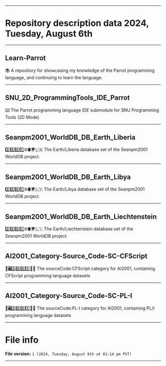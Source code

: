 
***

# Repository description data 2024, Tuesday, August 6th

---

## Learn-Parrot

📚️ A repository for showcasing my knowledge of the Parrot programming language, and continuing to learn the language. 

---

## SNU_2D_ProgrammingTools_IDE_Parrot

⌨️ The Parrot programming language IDE submodule for SNU Programming Tools (2D Mode)

---

## Seanpm2001_WorldDB_DB_Earth_Liberia

2️⃣️0️⃣️0️⃣️1️⃣️🌐️🛢️🌍️🇱🇷️ The Earth/Liberia database set of the Seanpm2001 WorldDB project.

---

## Seanpm2001_WorldDB_DB_Earth_Libya

2️⃣️0️⃣️0️⃣️1️⃣️🌐️🛢️🌍️🇱🇾️ The Earth/Libya database set of the Seanpm2001 WorldDB project.

---

## Seanpm2001_WorldDB_DB_Earth_Liechtenstein

2️⃣️0️⃣️0️⃣️1️⃣️🌐️🛢️🌍️🇱🇮️ The Earth/Liechtenstein database set of the Seanpm2001 WorldDB project.

---

## AI2001_Category-Source_Code-SC-CFScript

🧠️🖥️2️⃣️0️⃣️0️⃣️1️⃣️💾️📜️ The sourceCode:CFScript category for AI2001, containing CFScript programming language datasets 

---

## AI2001_Category-Source_Code-SC-PL-I

🧠️🖥️2️⃣️0️⃣️0️⃣️1️⃣️💾️📜️ The sourceCode:PL-I category for AI2001, containing PL/I programming language datasets 

***

# File info

**File version:** `1 (2024, Tuesday, August 6th at 01:14 pm PST)`

***

